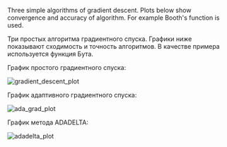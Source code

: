 Three simple algorithms of gradient descent. Plots below show convergence and accuracy of algorithm. For example Booth's function is used.

Три простых алгоритма градиентного спуска. Графики ниже показывают сходимость и точность алгоритмов. В качестве примера используется функция Бута.

График простого градиентного спуска:

![gradient_descent_plot](https://user-images.githubusercontent.com/81560639/166969573-64b64050-1713-467f-b172-030c3e8609cc.png)

График адаптивного градиентного спуска:

![ada_grad_plot](https://user-images.githubusercontent.com/81560639/166969753-1864063f-6146-4bdf-a8ec-231731719d74.png)

График метода ADADELTA:

![adadelta_plot](https://user-images.githubusercontent.com/81560639/166969824-6a0f9f92-8c14-442e-9a35-01046a9a1692.png)

